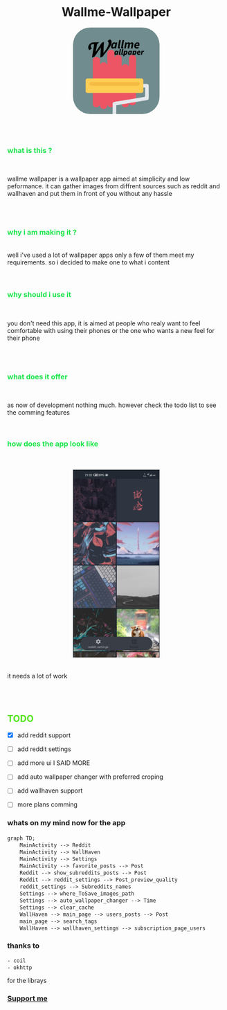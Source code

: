 
<div align="center">

# Wallme-Wallpaper

<a>
<kdb>

<img src="./Images/Wallme_Wallpaper-Logo-Large.png" width=200 style="border-radius:20%"/>

</kdb>

</a>

</div>

</br></br>

<span style="color:#1be44a" > 


### what is this ?

</span>
</br>

wallme wallpaper is a wallpaper app aimed at simplicity and low peformance. it can gather images from diffrent sources such as reddit and wallhaven and put them in front of you without any hassle 

</br></br>

<span style="color:#1be44a" > 

### why i am making it ?

</span>


</br>
well i've used a lot of wallpaper apps only a few of them meet my requirements. so i decided to make one to what i content 

</br>
</br>
</br>
<span style="color:#1be44a" > 

### why should i use it 

</span>
</br>

you don't need this app, it is aimed at people who realy want to feel comfortable with using their phones or the one who wants a new feel for their phone


</br>
</br>

<span style="color:#1be44a" > 

### what does it offer

</span>
</br>

as now of development nothing much. however check the todo list to see the comming features

</br>
<span style="color:#1be44a" > 

###  how does the app look like



</span> 
</br>
</br>

<div align=center>

<img src="./Images/phone.jpeg" alt="drawing" width=200/>

</div>

</br>

it needs a lot of work

</br>
</br>


<span style="color:#50e41b" > 

## TODO
</span>

- [x] add reddit support 
- [ ] add reddit settings
- [ ] add more ui I SAID MORE
- [ ] add auto wallpaper changer with preferred croping
- [ ] add wallhaven support
- [ ] more plans comming



### whats on my mind now for the app

```mermaid
graph TD;
    MainActivity --> Reddit
    MainActivity --> WallHaven
    MainActivity --> Settings
    MainActivity --> favorite_posts --> Post
    Reddit --> show_subreddits_posts --> Post
    Reddit --> reddit_settings --> Post_preview_quality
    reddit_settings --> Subreddits_names
    Settings --> where_ToSave_images_path
    Settings --> auto_wallpaper_changer --> Time
    Settings --> clear_cache
    WallHaven --> main_page --> users_posts --> Post
    main_page --> search_tags 
    WallHaven --> wallhaven_settings --> subscription_page_users
```



### thanks to 
    - coil 
    - okhttp

  for the librays

[<h3>Support me </h3>](https://www.patreon.com/Alaory)


